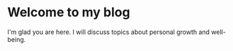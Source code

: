 # Welcome to my blog

I'm glad you are here. I will discuss topics about personal growth and well-being.
